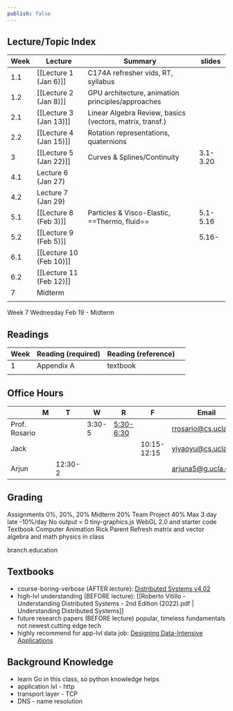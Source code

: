 ```yaml
---
publish: false
---
```


## Lecture/Topic Index

| Week | Lecture                 | Summary                                                  | slides   |
| ---- | ----------------------- | -------------------------------------------------------- | -------- |
| 1.1  | [[Lecture 1 (Jan 6)]]   | C174A refresher vids, RT, syllabus                       |          |
| 1.2  | [[Lecture 2 (Jan 8)]]   | GPU architecture, animation principles/approaches        |          |
| 2.1  | [[Lecture 3 (Jan 13)]]  | Linear Algebra Review, basics (vectors, matrix, transf.) |          |
| 2.2  | [[Lecture 4 (Jan 15)]]  | Rotation representations, quaternions                    |          |
| 3    | [[Lecture 5 (Jan 22)]]  | Curves & Splines/Continuity                              | 3.1-3.20 |
| 4.1  | Lecture 6 (Jan 27)      |                                                          |          |
| 4.2  | Lecture 7 (Jan 29)      |                                                          |          |
| 5.1  | [[Lecture 8 (Feb 3)]]   | Particles & Visco-Elastic, ==Thermo, fluid==             | 5.1-5.16 |
| 5.2  | [[Lecture 9 (Feb 5)]]   |                                                          | 5.16-    |
| 6.1  | [[Lecture 10 (Feb 10)]] |                                                          |          |
| 6.2  | [[Lecture 11 (Feb 12)]] |                                                          |          |
| 7    | Midterm                 |                                                          |          |
|      |                         |                                                          |          |
Week 7 Wednesday Feb 19 - Midterm
## Readings 

| Week | Reading (required) | Reading (reference) |     |
| ---- | ------------------ | ------------------- | --- |
| 1    | Appendix A         | textbook            |     |
|      |                    |                     |     |


## Office Hours

|               | M   | T       | W      | R                                                | F           | Email                | Office        |
| ------------- | --- | ------- | ------ | ------------------------------------------------ | ----------- | -------------------- | ------------- |
| Prof. Rosario |     |         | 3:30-5 | [5:30-6:30](https://ucla.zoom.us/my/ryanrosario) |             | rrosario@cs.ucla.edu | Boelter 3531A |
| Jack          |     |         |        |                                                  | 10:15-12:15 | yiyaoyu@cs.ucla.edu  | Boelter 3278  |
| Arjun         |     | 12:30-2 |        |                                                  |             | arjuna5@g.ucla.edu   | Boelter 3286  |

## Grading
Assignments 0%, 20%, 20%
Midterm 20%
Team Project 40%
Max 3 day late -10%/day
No output = 0
tiny-graphics.js WebGL 2.0 and starter code
Textbook Computer Animation Rick Parent
Refresh matrix and vector algebra and math physics in class

branch.education
## Textbooks
- course-boring-verbose (AFTER lecture): [Distributed Systems v4.02](https://www.distributed-systems.net/index.php/books/ds4/ds4-ebook/)
- high-lvl understanding (BEFORE lecture): [[Roberto Vitillo - Understanding Distributed Systems - 2nd Edition (2022).pdf | Understanding Distributed Systems]]
- future research papers (BEFORE lecture)
	popular, timeless fundamentals not newest cutting edge tech
- highly recommend for app-lvl data job: [Designing Data-Intensive Applications](https://learning.oreilly.com/videos/designing-data-intensive-applications/9781663728289/)
## Background Knowledge
- learn Go in this class, so python knowledge helps
- application lvl - http
- transport layer - TCP
- DNS - name resolution
